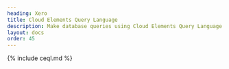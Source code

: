 ```yaml
---
heading: Xero
title: Cloud Elements Query Language
description: Make database queries using Cloud Elements Query Language.
layout: docs
order: 45
---
```


{% include ceql.md %}
